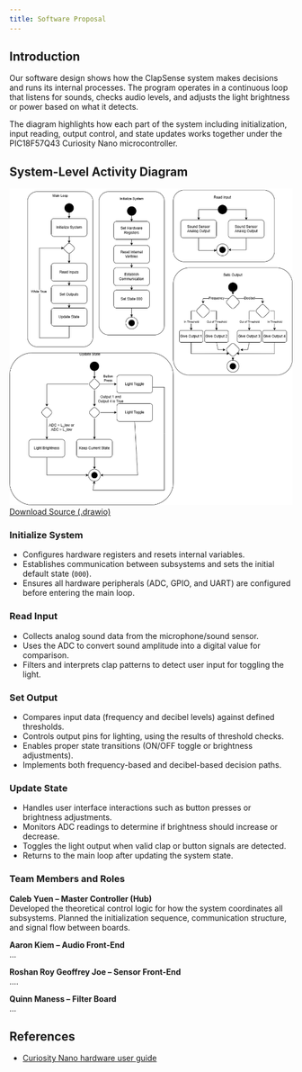```yaml
---
title: Software Proposal
---
```


## Introduction

Our software design shows how the ClapSense system makes decisions and runs its internal processes. The program operates in a continuous loop that listens for sounds, checks audio levels, and adjusts the light brightness or power based on what it detects.

The diagram highlights how each part of the system including initialization, input reading, output control, and state updates works together under the PIC18F57Q43 Curiosity Nano microcontroller.


## System-Level Activity Diagram

![Software Proposal Diagram](image/SoftwareProposal.drawio.png)
[Download Source (.drawio)](https://drive.google.com/file/d/1XWd2HWFe6WUE2Gx3-sKtdRthA2hVnKsh/view?usp=sharing)

### Initialize System
* Configures hardware registers and resets internal variables.  
* Establishes communication between subsystems and sets the initial default state (`000`).  
* Ensures all hardware peripherals (ADC, GPIO, and UART) are configured before entering the main loop.


### Read Input
* Collects analog sound data from the microphone/sound sensor.  
* Uses the ADC to convert sound amplitude into a digital value for comparison.  
* Filters and interprets clap patterns to detect user input for toggling the light.


### Set Output
* Compares input data (frequency and decibel levels) against defined thresholds.  
* Controls output pins for lighting, using the results of threshold checks.  
* Enables proper state transitions (ON/OFF toggle or brightness adjustments).  
* Implements both frequency-based and decibel-based decision paths.


### Update State
* Handles user interface interactions such as button presses or brightness adjustments.  
* Monitors ADC readings to determine if brightness should increase or decrease.  
* Toggles the light output when valid clap or button signals are detected.  
* Returns to the main loop after updating the system state.


### Team Members and Roles

**Caleb Yuen – Master Controller (Hub)**  
  Developed the theoretical control logic for how the system coordinates all subsystems. Planned the initialization sequence, communication structure, and signal flow between boards.

**Aaron Kiem – Audio Front-End**  
  ...

**Roshan Roy Geoffrey Joe – Sensor Front-End**  
  ....

**Quinn Maness – Filter Board**  
  ...

## References
* [Curiosity Nano hardware user guide](https://ww1.microchip.com/downloads/aemDocuments/documents/MCU08/ProductDocuments/UserGuides/PIC18F57Q43-Curiosity-Nano-HW-UserGuide-DS40002186B.pdf)

